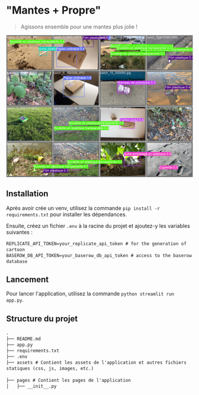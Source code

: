 # "Mantes + Propre" 

> Agissons ensemble pour une mantes plus jolie !

![](img/val_batch2_pred.jpg)


## Installation

Après avoir crée un venv, utilisez la commande `pip install -r requirements.txt` pour installer les dépendances.

Ensuite, créez un fichier `.env` à la racine du projet et ajoutez-y les variables suivantes :

```
REPLICATE_API_TOKEN=your_replicate_api_token # for the generation of cartoon
BASEROW_DB_API_TOKEN=your_baserow_db_api_token # access to the baserow database
```

## Lancement

Pour lancer l'application, utilisez la commande `python streamlit run app.py`.

## Structure du projet

``` 
.
├── README.md
├── app.py 
├── requirements.txt
├── .env
├── assets # Contient les assets de l'application et autres fichiers statiques (css, js, images, etc.)

├── pages # Contient les pages de l'application
│   ├── __init__.py

